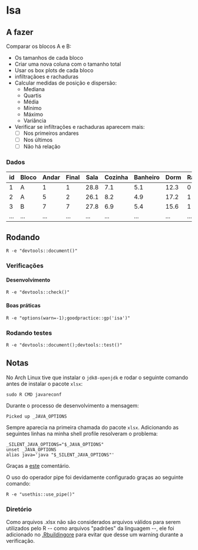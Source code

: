 # Isa
## A fazer
Comparar os blocos A e B:
* Os tamanhos de cada bloco
* Criar uma nova coluna com o tamanho total
* Usar os box plots de cada bloco
* infiltraçãoes e rachaduras
* Calcular medidas de posição e dispersão:
    * Mediana
    * Quartis
    * Média
    * Mínimo
    * Máximo
    * Variância
* Verificar se infiltrações e rachaduras aparecem mais:
    * [ ] Nos primeiros andares
    * [ ] Nos últimos
    * [ ] Não há relação

### Dados
|  id | Bloco | Andar | Final | Sala | Cozinha | Banheiro | Dorm | Rachadura | Infiltr |
| --- | ----- | ----- | ----- | ---- | ------- | -------- | ---- | --------- | ------ |
| 1 | A | 1 | 1 | 28.8 | 7.1 | 5.1 | 12.3 | 0 | 1 |
| 2 | A | 5 | 2 | 26.1 | 8.2 | 4.9 | 17.2 | 1 | 1 |
| 3 | B | 7 | 7 | 27.8 | 6.9 | 5.4 | 15.6 | 1 | 0 |
| ... | ... | ... | ... | ... | ... | ... | ... | ... | ... |

## Rodando
```shell
R -e "devtools::document()"
```

### Verificações
#### Desenvolvimento
```shell
R -e "devtools::check()"
```

#### Boas práticas
```shell
R -e "options(warn=-1);goodpractice::gp('isa')"
```

### Rodando testes
```shell
R -e "devtools::document();devtools::test()"
```

## Notas
No Arch Linux tive que instalar o `jdk8-openjdk` e rodar o seguinte comando antes de instalar o pacote `xlsx`:
```shell
sudo R CMD javareconf
```

Durante o processo de desenvolvimento a mensagem:
```shell
Picked up _JAVA_OPTIONS
```

Sempre aparecia na primeira chamada do pacote `xlsx`. Adicionando as seguintes linhas na minha shell profile resolveram o problema:
```shell
_SILENT_JAVA_OPTIONS="$_JAVA_OPTIONS"
unset _JAVA_OPTIONS
alias java='java "$_SILENT_JAVA_OPTIONS"'
```

Graças a [este](https://superuser.com/a/1009779) comentário.

O uso do operador pipe foi devidamente configurado graças ao seguinte comando:
```shell
R -e "usethis::use_pipe()"
```

### Diretório
Como arquivos .xlsx não são considerados arquivos válidos para serem utilizados pelo R -- como arquivos "padrões" da linguagem --, ele foi adicionado no [.Rbuildingore](./.Rbuildingore) para evitar que desse um warning durante a verificação.
